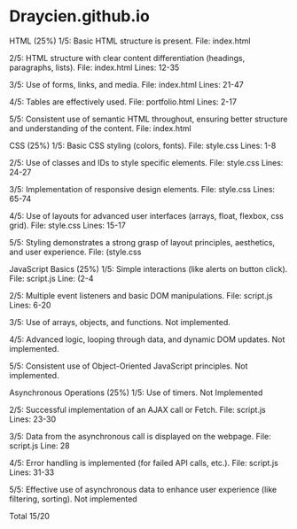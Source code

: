 # Draycien.github.io

HTML (25%)
1/5:
Basic HTML structure is present.
File: index.html

2/5:
HTML structure with clear content differentiation (headings, paragraphs, lists).
File: index.html
Lines: 12-35

3/5:
Use of forms, links, and media.
File: index.html
Lines: 21-47

4/5:
Tables are effectively used.
File: portfolio.html
Lines: 2-17

5/5:
Consistent use of semantic HTML throughout, ensuring better structure and understanding of the content.
File: index.html

CSS (25%)
1/5:
Basic CSS styling (colors, fonts).
File: style.css
Lines: 1-8

2/5:
Use of classes and IDs to style specific elements.
File: style.css
Lines: 24-27

3/5:
Implementation of responsive design elements.
File: style.css
Lines: 65-74

4/5:
Use of layouts for advanced user interfaces (arrays, float, flexbox, css grid).
File: style.css
Lines: 15-17

5/5:
Styling demonstrates a strong grasp of layout principles, aesthetics, and user experience.
File: (style.css

JavaScript Basics (25%)
1/5:
Simple interactions (like alerts on button click).
File: script.js
Line: (2-4

2/5:
Multiple event listeners and basic DOM manipulations.
File: script.js 
Lines: 6-20

3/5:
Use of arrays, objects, and functions.
Not implemented.

4/5:
Advanced logic, looping through data, and dynamic DOM updates.
Not implemented.

5/5:
Consistent use of Object-Oriented JavaScript principles.
Not implemented.

Asynchronous Operations (25%)
1/5:
Use of timers.
Not Implemented

2/5:
Successful implementation of an AJAX call or Fetch.
File: script.js 
Lines: 23-30

3/5:
Data from the asynchronous call is displayed on the webpage.
File: script.js
Line: 28

4/5:
Error handling is implemented (for failed API calls, etc.).
File: script.js
Lines: 31-33

5/5:
Effective use of asynchronous data to enhance user experience (like filtering, sorting).
Not implemented

Total
15/20
